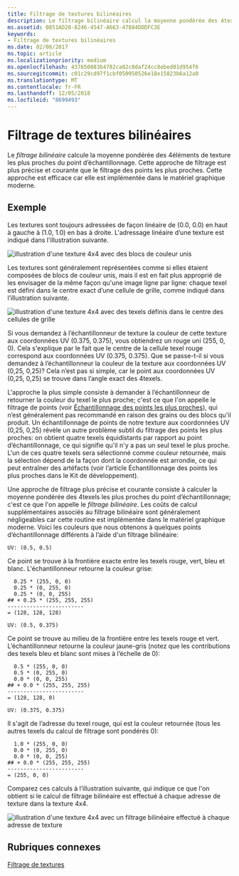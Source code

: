 ```yaml
---
title: Filtrage de textures bilinéaires
description: Le filtrage bilinéaire calcul la moyenne pondérée des 4texels les plus proches du point d'échantillonnage.
ms.assetid: 0851AD28-8246-4547-A663-47884DDDFC3E
keywords:
- Filtrage de textures bilinéaires
ms.date: 02/08/2017
ms.topic: article
ms.localizationpriority: medium
ms.openlocfilehash: 437650883b4782ca02c0daf24cc8ebed01d954f6
ms.sourcegitcommit: c01c29cd97f1cbf050950526e18e15823b6a12a0
ms.translationtype: MT
ms.contentlocale: fr-FR
ms.lasthandoff: 12/05/2018
ms.locfileid: "8699493"
---
```

# <a name="bilinear-texture-filtering"></a>Filtrage de textures bilinéaires


Le *filtrage bilinéaire* calcule la moyenne pondérée des 4éléments de texture les plus proches du point d’échantillonnage. Cette approche de filtrage est plus précise et courante que le filtrage des points les plus proches. Cette approche est efficace car elle est implémentée dans le matériel graphique moderne.


## <a name="span-idexamplespanspan-idexamplespanspan-idexamplespanexample"></a><span id="Example"></span><span id="example"></span><span id="EXAMPLE"></span>Exemple


Les textures sont toujours adressées de façon linéaire de (0.0, 0.0) en haut à gauche à (1.0, 1.0) en bas à droite. L'adressage linéaire d’une texture est indiqué dans l’illustration suivante.

![illustration d'une texture 4x4 avec des blocs de couleur unis](images/bilinear-fig7a.png)

Les textures sont généralement représentées comme si elles étaient composées de blocs de couleur unis, mais il est en fait plus approprié de les envisager de la même façon qu'une image ligne par ligne: chaque texel est défini dans le centre exact d’une cellule de grille, comme indiqué dans l’illustration suivante.

![illustration d'une texture 4x4 avec des texels définis dans le centre des cellules de grille](images/bilinear-fig7b.png)

Si vous demandez à l’échantillonneur de texture la couleur de cette texture aux coordonnées UV (0.375, 0.375), vous obtiendrez un rouge uni (255, 0, 0). Cela s'explique par le fait que le centre de la cellule texel rouge correspond aux coordonnées UV (0.375, 0.375). Que se passe-t-il si vous demandez à l’échantillonneur la couleur de la texture aux coordonnées UV (0,25, 0,25)? Cela n’est pas si simple, car le point aux coordonnées UV (0,25, 0,25) se trouve dans l’angle exact des 4texels.

L'approche la plus simple consiste à demander à l’échantillonneur de retourner la couleur du texel le plus proche; c'est ce que l'on appelle le filtrage de points (voir [Échantillonnage des points les plus proches](nearest-point-sampling.md)), qui n’est généralement pas recommandé en raison des grains ou des blocs qu'il produit. Un échantillonnage de points de notre texture aux coordonnées UV (0,25, 0,25) révèle un autre problème subtil du filtrage des points les plus proches: on obtient quatre texels équidistants par rapport au point d’échantillonnage, ce qui signifie qu'il n'y a pas un seul texel le plus proche. L'un de ces quatre texels sera sélectionné comme couleur retournée, mais la sélection dépend de la façon dont la coordonnée est arrondie, ce qui peut entraîner des artéfacts (voir l’article Échantillonnage des points les plus proches dans le Kit de développement).

Une approche de filtrage plus précise et courante consiste à calculer la moyenne pondérée des 4texels les plus proches du point d’échantillonnage; c'est ce que l'on appelle le *filtrage bilinéaire*. Les coûts de calcul supplémentaires associés au filtrage bilinéaire sont généralement négligeables car cette routine est implémentée dans le matériel graphique moderne. Voici les couleurs que nous obtenons à quelques points d’échantillonnage différents à l’aide d'un filtrage bilinéaire:

```
UV: (0.5, 0.5)
```

Ce point se trouve à la frontière exacte entre les texels rouge, vert, bleu et blanc. L'échantillonneur retourne la couleur grise:

```
  0.25 * (255, 0, 0)
  0.25 * (0, 255, 0) 
  0.25 * (0, 0, 255) 
## + 0.25 * (255, 255, 255) 
------------------------
= (128, 128, 128)
```

```
UV: (0.5, 0.375)
```

Ce point se trouve au milieu de la frontière entre les texels rouge et vert. L’échantillonneur retourne la couleur jaune-gris (notez que les contributions des texels bleu et blanc sont mises à l’échelle de 0):

```
  0.5 * (255, 0, 0)
  0.5 * (0, 255, 0) 
  0.0 * (0, 0, 255) 
## + 0.0 * (255, 255, 255) 
------------------------
= (128, 128, 0)
```

```
UV: (0.375, 0.375)
```

Il s'agit de l’adresse du texel rouge, qui est la couleur retournée (tous les autres texels du calcul de filtrage sont pondérés 0):

```
  1.0 * (255, 0, 0)
  0.0 * (0, 255, 0) 
  0.0 * (0, 0, 255) 
## + 0.0 * (255, 255, 255) 
------------------------
= (255, 0, 0)
```

Comparez ces calculs à l’illustration suivante, qui indique ce que l'on obtient si le calcul de filtrage bilinéaire est effectué à chaque adresse de texture dans la texture 4x4.

![illustration d'une texture 4x4 avec un filtrage bilinéaire effectué à chaque adresse de texture](images/bilinear-fig7c.jpg)

## <a name="span-idrelated-topicsspanrelated-topics"></a><span id="related-topics"></span>Rubriques connexes


[Filtrage de textures](texture-filtering.md)

 

 




